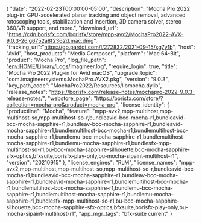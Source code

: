 {
  "date": "2022-02-23T00:00:00-05:00",
  "description": "Mocha Pro 2022 plug-in: GPU-accelerated planar tracking and object removal, advanced rotoscoping tools, stabilization and insertion, 3D camera solver, stereo 360/VR support, and more.",
  "download_url": "https://cdn.borisfx.com/borisfx/store/mpp-avx2/MochaPro2022-AVX-9.0.3-26.g6752a8f2362d.mac.dmg",
  "tracking_url":"https://go.pardot.com/l/272832/2021-09-15/sg7y1b",
  "host": "Avid",
  "host_products": "Media Composer",
  "platform": "Mac 64-Bit",
  "product": "Mocha Pro",
  "log_file_path": "<env:HOME>/Library/Logs/imagineer.log",
  "require_login": true,
  "title": "Mocha Pro 2022 Plug-in for Avid macOS",
  "upgrade_topic": "com.imagineersystems.MochaPro.AVX2.pkg",
  "version": "9.0.3",
  "key_path_code": "MochaPro2022/Resources/libmocha.dylib",
  "release_notes": "https://borisfx.com/release-notes/mochapro-2022-9.0.3-release-notes/",
  "webstore_page": "https://borisfx.com/store/?collection=mocha-pro&product=mocha-pro",
  "license_identity": {
    "productline": "Mocha",
    "feature": "mpp-avx2,mpp-multihost,mpp-multihost-so,mpp-multihost-so-r,bundleavid-bcc-mocha-r1,bundleavid-bcc-mocha-sapphire-r1,bundleav-bcc-mocha-sapphire-r1,bundleavid-mocha-sapphire-r1,bundlemultihost-bcc-mocha-r1,bundlemultihost-bcc-mocha-sapphire-r1,bundlemu-bcc-mocha-sapphire-r1,bundlemultihost-mocha-sapphire-r1,bundlemu-mocha-sapphire-r1,bundlesfx-mpp-multihost-so-r1,bu-bcc-mocha-sapphire-silhouette,bcc-mocha-sapphire-sfx-optics,bfxsuite,borisfx-play-only,bu-mocha-sipaint-multihost-r1",
    "version": "20210915"
  },
  "license_engines": "RLM",
  "license_names": "mpp-avx2,mpp-multihost,mpp-multihost-so,mpp-multihost-so-r,bundleavid-bcc-mocha-r1,bundleavid-bcc-mocha-sapphire-r1,bundleav-bcc-mocha-sapphire-r1,bundleavid-mocha-sapphire-r1,bundlemultihost-bcc-mocha-r1,bundlemultihost-bcc-mocha-sapphire-r1,bundlemu-bcc-mocha-sapphire-r1,bundlemultihost-mocha-sapphire-r1,bundlemu-mocha-sapphire-r1,bundlesfx-mpp-multihost-so-r1,bu-bcc-mocha-sapphire-silhouette,bcc-mocha-sapphire-sfx-optics,bfxsuite,borisfx-play-only,bu-mocha-sipaint-multihost-r1",
  "app_mgr_tags": "bfx-suite current"
}

